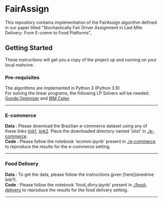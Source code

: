 # FairAssign
This repository contains implementation of the FairAssign algorithm defined in our paper titled "Stochastically Fair Driver Assignment in Last Mile Delivery: From E-comm to Food Platforms", 

## Getting Started
These instructions will get you a copy of the project up and running on your local mahcine.

### Pre-requisites
The algorithms are implemented in Python 3 (Python 3.9)     
For solving the linear programs, the following LP Solvers will be needed: [Gurobi Optimizer](https://www.gurobi.com/downloads/) and [IBM Cplex](https://www.ibm.com/products/ilog-cplex-optimization-studio)

---

### E-commerce 
**Data** : Please download the Brazilian e-commerce dataset using any of these links [link1](https://csciitd-my.sharepoint.com/personal/csy217543_iitd_ac_in/_layouts/15/onedrive.aspx?id=%2Fpersonal%2Fcsy217543%5Fiitd%5Fac%5Fin%2FDocuments%2Fecomm%5Fdata), [link2](https://www.kaggle.com/datasets/olistbr/brazilian-ecommerce). Place the downloaded directory named 'olist' in [./e-commerce](e-commerce).     
**Code** : Please follow the notebook 'ecomm.ipynb' present in [./e-commerce](e-commerce) to reproduce the results for the e-commerce setting. 

---

### Food Delivery 
**Data** : To get the data, please follow the instructions given [here](onedrive link?).   
**Code** : Please follow the notebook 'food_dlvry.ipynb' present in [./food-delivery](food-delivery) to reproduce the results for the food delivery setting.

---

